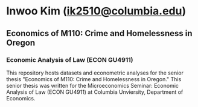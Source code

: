 # Inwoo Kim (ik2510@columbia.edu)
## Economics of M110: Crime and Homelessness in Oregon
### Economic Analysis of Law (ECON GU4911)

This repository hosts datasets and econometric analyses for the senior thesis "Economics of M110: Crime and Homelessness in Oregon." This senior thesis was written for the Microeconomics Seminar: Economic Analysis of Law (ECON GU4911) at Columbia Unviersity, Department of Economics.
